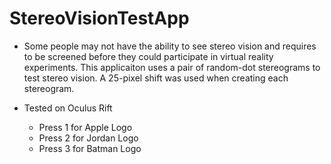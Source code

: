 # StereoVisionTestApp

* Some people may not have the ability to see stereo vision and requires to be screened before they could participate in virtual reality experiments. This applicaiton uses a pair of random-dot stereograms to test stereo vision. A 25-pixel shift was used when creating each stereogram.
* Tested on Oculus Rift

  * Press 1 for Apple Logo
  * Press 2 for Jordan Logo
  * Press 3 for Batman Logo
